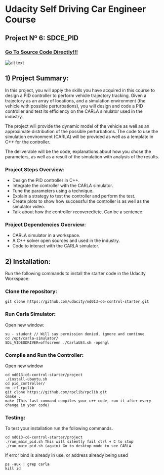 # **Udacity Self Driving Car Engineer Course**

## **Project Nº 6: SDCE_PID**

### [Go To Source Code Directly!!!]() <br />

![alt text]() <br />

## **1) Project Summary:** <br />

In this project, you will apply the skills you have acquired in this course to design a PID controller to perform vehicle trajectory tracking. Given a trajectory as an array of locations, and a simulation environment (the vehicle with possible perturbations), you will design and code a PID controller and test its efficiency on the CARLA simulator used in the industry.<br />

The project will provide the dynamic model of the vehicle as well as an approximate distribution of the possible perturbations. The code to use the simulation environment (CARLA) will be provided as well as a template in C++ for the controller.<br />

The deliverable will be the code, explanations about how you chose the parameters, as well as a result of the simulation with analysis of the results.<br />

### **Project Steps Overview:**<br />
- Design the PID controller in C++.<br />
- Integrate the controller with the CARLA simulator.<br />
- Tune the parameters using a technique.<br />
- Explain a strategy to test the controller and perform the test.<br />
- Create plots to show how successful the controller is as well as the simulator video.<br />
- Talk about how the controller recovered/etc. Can be a sentence.<br />

### **Project Dependencies Overview:**<br />
- CARLA simulator in a workspace.<br />
- A C++ solver open sources and used in the industry.<br />
- Code to interact with the CARLA simulator.<br />

## **2) Installation:**<br />
Run the following commands to install the starter code in the Udacity Workspace:<br />

### **Clone the repository:** <br />
```
git clone https://github.com/udacity/nd013-c6-control-starter.git
```

### **Run Carla Simulator:** <br />
Open new window:<br />
```
su - student // Will say permission denied, ignore and continue
cd /opt/carla-simulator/
SDL_VIDEODRIVER=offscreen ./CarlaUE4.sh -opengl
```

### **Compile and Run the Controller:** <br />
Open new window
```
cd nd013-c6-control-starter/project
./install-ubuntu.sh
cd pid_controller/
rm -rf rpclib
git clone https://github.com/rpclib/rpclib.git
cmake .
make (This last command compiles your c++ code, run it after every change in your code)
```

### **Testing:** <br />
To test your installation run the following commands.<br />
```
cd nd013-c6-control-starter/project
./run_main_pid.sh This will silently fail ctrl + C to stop
./run_main_pid.sh (again) Go to desktop mode to see CARLA
```

If error bind is already in use, or address already being used
```
ps -aux | grep carla
kill id
```



